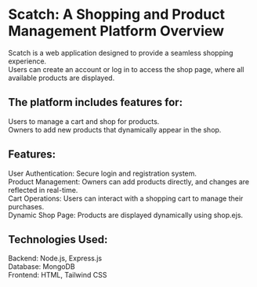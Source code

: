 # Scatch: A Shopping and Product Management Platform Overview
<p>Scatch is a web application designed to provide a seamless shopping experience.<br> Users can create an account or log in to access the shop page, where all available products are displayed. </p>

<h2>The platform includes features for:</h2>
Users to manage a cart and shop for products.<br>
Owners to add new products that dynamically appear in the shop.

<h2>Features:</h2>
User Authentication: Secure login and registration system.<br>
Product Management: Owners can add products directly, and changes are reflected in real-time.<br>
Cart Operations: Users can interact with a shopping cart to manage their purchases.<br>
Dynamic Shop Page: Products are displayed dynamically using shop.ejs.<br>

<h2>Technologies Used:</h2>
Backend:
Node.js,
Express.js<br>
Database:
MongoDB<br>
Frontend:
HTML,
Tailwind CSS
